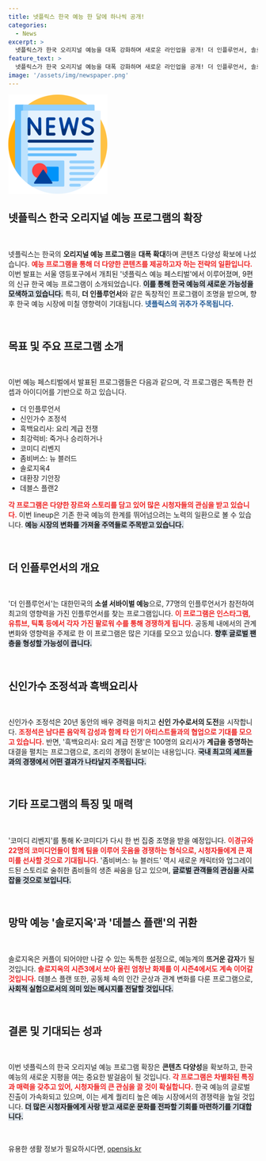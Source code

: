 ```yaml
---
title: 넷플릭스 한국 예능 한 달에 하나씩 공개!
categories:
  - News
excerpt: >
  넷플릭스가 한국 오리지널 예능을 대폭 강화하며 새로운 라인업을 공개! 더 인플루언서, 솔로지옥4, 흑백요리사 등 다양한 장르의 예능이 팬들의 기대를 모은다. 다음 달부터 공개되는 치열한 경쟁과 재미를 놓치지 마세요!
feature_text: >
  넷플릭스가 한국 오리지널 예능을 대폭 강화하며 새로운 라인업을 공개! 더 인플루언서, 솔로지옥4, 흑백요리사 등 다양한 장르의 예능이 팬들의 기대를 모은다. 다음 달부터 공개되는 치열한 경쟁과 재미를 놓치지 마세요!
image: '/assets/img/newspaper.png'
---
```


<p><img src="/assets/img/newspaper.png" alt="kimp 속보" /></p>

<h2 data-ke-size="size26">넷플릭스 한국 오리지널 예능 프로그램의 확장</h2>

<p data-ke-size="size16">&nbsp;</p>

<p>넷플릭스는 한국의 <strong>오리지널 예능 프로그램</strong>을 <strong>대폭 확대</strong>하며 콘텐츠 다양성 확보에 나섰습니다. <b><span style="color: #ee2323;">예능 프로그램을 통해 더 다양한 콘텐츠를 제공하고자 하는 전략의 일환입니다.</span></b> 이번 발표는 서울 영등포구에서 개최된 '넷플릭스 예능 페스티벌'에서 이루어졌며, 9편의 신규 한국 예능 프로그램이 소개되었습니다. <b><span style="background-color: #21538527;">이를 통해 한국 예능의 새로운 가능성을 모색하고 있습니다.</span></b> 특히, <strong>더 인플루언서</strong>와 같은 독창적인 프로그램이 조명을 받으며, 향후 한국 예능 시장에 미칠 영향력이 기대됩니다. <b><span style="color: #1a5490;">넷플릭스의 귀추가 주목됩니다.</span></b></p>

<p data-ke-size="size16">&nbsp;</p>

<h2 data-ke-size="size26">목표 및 주요 프로그램 소개</h2>

<p data-ke-size="size16">&nbsp;</p>

<p>이번 예능 페스티벌에서 발표된 프로그램들은 다음과 같으며, 각 프로그램은 독특한 컨셉과 아이디어를 기반으로 하고 있습니다. </p>

<ul>
<li>더 인플루언서</li>
<li>신인가수 조정석</li>
<li>흑백요리사: 요리 계급 전쟁</li>
<li>최강럭비: 죽거나 승리하거나</li>
<li>코미디 리벤지</li>
<li>좀비버스: 뉴 블러드</li>
<li>솔로지옥4</li>
<li>대환장 기안장</li>
<li>데블스 플랜2</li>
</ul>

<p><b><span style="color: #ee2323;">각 프로그램은 다양한 장르와 스토리를 담고 있어 많은 시청자들의 관심을 받고 있습니다.</span></b> 이번 lineup은 기존 한국 예능의 한계를 뛰어넘으려는 노력의 일환으로 볼 수 있습니다. <b><span style="background-color: #21538527;">예능 시장의 변화를 가져올 주역들로 주목받고 있습니다.</span></b> </p>

<p data-ke-size="size16">&nbsp;</p>

<h2 data-ke-size="size26">더 인플루언서의 개요</h2>

<p data-ke-size="size16">&nbsp;</p>

<p>'더 인플루언서'는 대한민국의 <strong>소셜 서바이벌 예능</strong>으로, 77명의 인플루언서가 참전하여 최고의 영향력을 가진 인플루언서를 찾는 프로그램입니다. <b><span style="color: #ee2323;">이 프로그램은 인스타그램, 유튜브, 틱톡 등에서 각자 가진 팔로워 수를 통해 경쟁하게 됩니다.</span></b> 공동체 내에서의 관계 변화와 영향력을 주제로 한 이 프로그램은 많은 기대를 모으고 있습니다. <b><span style="background-color: #21538527;">향후 글로벌 팬층을 형성할 가능성이 큽니다.</span></b> </p>

<p data-ke-size="size16">&nbsp;</p>

<h2 data-ke-size="size26">신인가수 조정석과 흑백요리사</h2>

<p data-ke-size="size16">&nbsp;</p>

<p>신인가수 조정석은 20년 동안의 배우 경력을 마치고 <strong>신인 가수로서의 도전</strong>을 시작합니다. <b><span style="color: #ee2323;">조정석은 남다른 음악적 감성과 함께 타 인기 아티스트들과의 협업으로 기대를 모으고 있습니다.</span></b> 반면, '흑백요리사: 요리 계급 전쟁'은 100명의 요리사가 <strong>계급을 증명하는</strong> 대결을 펼치는 프로그램으로, 조리의 경쟁이 돋보이는 내용입니다. <b><span style="background-color: #21538527;">국내 최고의 셰프들과의 경쟁에서 어떤 결과가 나타날지 주목됩니다.</span></b> </p>

<p data-ke-size="size16">&nbsp;</p>

<h2 data-ke-size="size26">기타 프로그램의 특징 및 매력</h2>

<p data-ke-size="size16">&nbsp;</p>

<p>'코미디 리벤지'를 통해 K-코미디가 다시 한 번 집중 조명을 받을 예정입니다. <b><span style="color: #ee2323;">이경규와 22명의 코미디언들이 함께 팀을 이루어 웃음을 경쟁하는 형식으로, 시청자들에게 큰 재미를 선사할 것으로 기대됩니다.</span></b> '좀비버스: 뉴 블러드' 역시 새로운 캐릭터와 업그레이드된 스토리로 술취한 좀비들의 생존 싸움을 담고 있으며, <b><span style="background-color: #21538527;">글로벌 관객들의 관심을 사로잡을 것으로 보입니다.</span></b> </p>

<p data-ke-size="size16">&nbsp;</p>

<h2 data-ke-size="size26">망막 예능 '솔로지옥'과 '데블스 플랜'의 귀환</h2>

<p data-ke-size="size16">&nbsp;</p>

<p>솔로지옥은 커플이 되어야만 나갈 수 있는 독특한 설정으로, 예능계의 <strong>뜨거운 감자</strong>가 될 것입니다. <b><span style="color: #ee2323;">솔로지옥의 시즌3에서 쏘아 올린 엄청난 화제를 이 시즌4에서도 계속 이어갈 것입니다.</span></b> 데블스 플랜 또한, 공동체 속의 인간 군상과 관계 변화를 다룬 프로그램으로, <b><span style="background-color: #21538527;">사회적 실험으로서의 의미 있는 메시지를 전달할 것입니다.</span></b> </p>

<p data-ke-size="size16">&nbsp;</p>

<h2 data-ke-size="size26">결론 및 기대되는 성과</h2>

<p data-ke-size="size16">&nbsp;</p>

<p>이번 넷플릭스의 한국 오리지널 예능 프로그램 확장은 <strong>콘텐츠 다양성</strong>을 확보하고, 한국 예능의 새로운 지평을 여는 중요한 발걸음이 될 것입니다. <b><span style="color: #ee2323;">각 프로그램은 차별화된 특징과 매력을 갖추고 있어, 시청자들의 큰 관심을 끌 것이 확실합니다.</span></b> 한국 예능의 글로벌 진출이 가속화되고 있으며, 이는 세계 퀄리티 높은 예능 시장에서의 경쟁력을 높일 것입니다. <b><span style="background-color: #21538527;">더 많은 시청자들에게 사랑 받고 새로운 문화를 전파할 기회를 마련하기를 기대합니다.</span></b> </p>

<p data-ke-size="size16">&nbsp;</p>
유용한 생활 정보가 필요하시다면, <a href="https://opensis.kr" rel="dofollow">opensis.kr</a>



